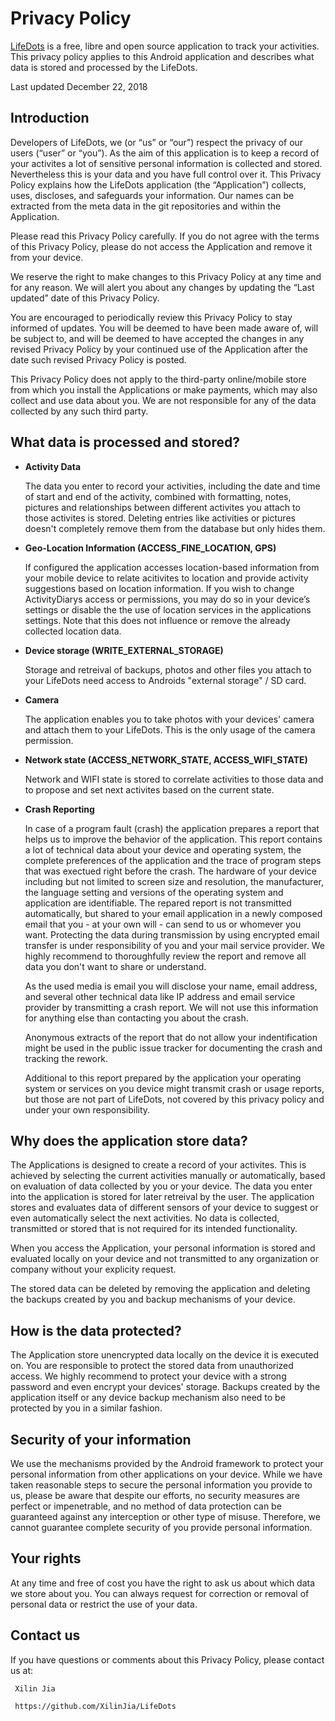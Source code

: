 # Privacy Policy
[LifeDots](https://github.com/XilinJia/LifeDots) is a free, libre and open source application to track your activities. This privacy policy applies to this Android application and describes what data is stored and processed by the LifeDots.

Last updated December 22, 2018

## Introduction
Developers of LifeDots, we (or “us” or “our”) respect the privacy of our users (“user” or “you”). As the aim of this application is to keep a record of your activites a lot of sensitive personal information is collected and stored. Nevertheless this is your data and you have full control over it. This Privacy Policy explains how the LifeDots application (the “Application”) collects, uses, discloses, and safeguards your information. Our names can be extracted from the meta data in the git repositories and within the Application.

Please read this Privacy Policy carefully. If you do not agree with the terms of this Privacy Policy, please do not access the Application and remove it from your device.

We reserve the right to make changes to this Privacy Policy at any time and for any reason. We will alert you about any changes by updating the “Last updated” date of this Privacy Policy. 

You are encouraged to periodically review this Privacy Policy to stay informed of updates. You will be deemed to have been made aware of, will be subject to, and will be deemed to have accepted the changes in any revised Privacy Policy by your continued use of the Application after the date such revised Privacy Policy is posted.

This Privacy Policy does not apply to the third-party online/mobile store from which you install the Applications or make payments, which may also collect and use data about you. We are not responsible for any of the data collected by any such third party.

## What data is processed and stored?

- **Activity Data**

     The data you enter to record your activities, including the date and time of start and end of the activity, combined with formatting, notes, pictures and relationships between different activites you attach to those activites is stored. Deleting entries like activities or pictures doesn't completely remove them from the database but only hides them.
 
- **Geo-Location Information (ACCESS_FINE_LOCATION, GPS)**

     If configured the application accesses location-based information from your mobile device to relate acitivites to location and provide activity suggestions based on location information. If you wish to change ActivityDiarys access or permissions, you may do so in your device’s settings or disable the the use of location services in the applications settings. Note that this does not influence or remove the already collected location data.

- **Device storage (WRITE_EXTERNAL_STORAGE)**

     Storage and retreival of backups, photos and other files you attach to your LifeDots need access to Androids "external storage" / SD card.

- **Camera**

     The application enables you to take photos with your devices' camera and attach them to your LifeDots. This is the only usage of the camera permission.

- **Network state (ACCESS_NETWORK_STATE, ACCESS_WIFI_STATE)**

     Network and WIFI state is stored to correlate activities to those data and to propose and set next activites based on the current state.

- **Crash Reporting**

     In case of a program fault (crash) the application prepares a report that helps us to improve the behavior of the application. This report contains a lot of technical data about your device and operating system, the complete preferences of the application and the trace of program steps that was exectued right before the crash. The hardware of your device including but not limited to screen size and resolution, the manufacturer, the language setting and versions of the operating system and application are identifiable. The repared report is not transmitted automatically, but shared to your email application in a newly composed email that you - at your own will - can send to us or whomever you want. Protecting the data during transmission by using encrypted email transfer is under responsibility of you and your mail service provider. We highly recommend to thoroughfully review the report and remove all data you don't want to share or understand.
     
     As the used media is email you will disclose your name, email address, and several other technical data like IP address and email service provider by transmitting a crash report. We will not use this information for anything else than contacting you about the crash.
     
     Anonymous extracts of the report that do not allow your indentification might be used in the public issue tracker for documenting the crash and tracking the rework.
     
     Additional to this report prepared by the application your operating system or services on you device might transmit crash or usage reports, but those are not part of LifeDots, not covered by this privacy policy and under your own responsibility.

## Why does the application store data?

The Applications is designed to create a record of your activites. This is achieved by selecting the current activities manually or automatically, based on evaluation of data collected by you or your device. The data you enter into the application is stored for later retreival by the user. The application stores and evaluates data of different sensors of your device to suggest or even automatically select the next activities. No data is collected, transmitted or stored that is not required for its intended functionality.
 
When you access the Application, your personal information is stored and evaluated locally on your device and not transmitted to any organization or company without your explicity request.

The stored data can be deleted by removing the application and deleting the backups created by you and backup mechanisms of your device.

## How is the data protected?

The Application store unencrypted data locally on the device it is executed on. You are responsible to protect the stored data from unauthorized access. We highly recommend to protect your device with a strong password and even encrypt your devices' storage. Backups created by the application itself or any device backup mechanism also need to be protected by you in a similar fashion.

## Security of your information

We use the mechanisms provided by the Android framework to protect your personal information from other applications on your device. While we have taken reasonable steps to secure the personal information you provide to us, please be aware that despite our efforts, no security measures are perfect or impenetrable, and no method of data protection can be guaranteed against any interception or other type of misuse. Therefore, we cannot guarantee complete security of you provide personal information.

## Your rights

At any time and free of cost you have the right to ask us about which data we store about you. You can always request for correction or removal of personal data or restrict the use of your data.

## Contact us
If you have questions or comments about this Privacy Policy, please contact us at:

     Xilin Jia

     https://github.com/XilinJia/LifeDots
